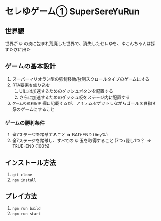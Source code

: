 # セレゆゲーム① SuperSereYuRun

## 世界観

世界が `ゆ` の炎に包まれ荒廃した世界で、消失したセレゆを、ゆこんちゃんは探すたびに出た

## ゲームの基本設計

1. スーパーマリオラン型の強制移動/強制スクロールタイプのゲームにする
2. RTA要素を盛り込む
    1. UIには加速するためのダッシュボタンを配置する
    2. さらに加速するためのダッシュ板をステージ内に配置する
3. `ゲームの勝利条件` 欄に記載するが、アイテムをゲットしながらゴールを目指す系のゲームにすること

### ゲームの勝利条件

1. 全7ステージを踏破すること => BAD-END (Any%)
2. 全7ステージを踏破し、すべての `ゆ` 玉を取得すること (7つ+隠し1つ？) => TRUE-END (100%)

## インストール方法

1. `git clone`
2. `npm install`

## プレイ方法

1. `npm run build`
1. `npm run start`